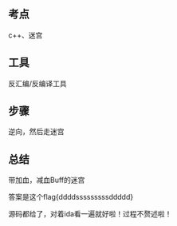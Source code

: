## 考点

c++、迷宫

## 工具

反汇编/反编译工具

## 步骤

逆向，然后走迷宫

## 总结

带加血，减血Buff的迷宫

答案是这个flag{ddddsssssssssddddd}

源码都给了，对着ida看一遍就好啦！过程不赘述啦！
